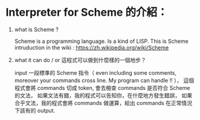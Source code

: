 # Interpreter for Scheme 的介紹：


1. what is Scheme ?

    Scheme is a programming language. Is a kind of LISP.
    This is Scheme intruduction in the wiki : https://zh.wikipedia.org/wiki/Scheme
  
  
  

2. what it can do / or 這程式可以做到什麼樣的一個地步？

    input 一段標準的 Scheme 指令（ even including some comments, moreover your commands cross line. My program can handle !! ），
    這個程式會將 commands 切成 token, 會去檢查 commands 是否符合 Scheme 的文法，
    如果文法有錯，我的程式可以告知你，在什麼地方發生錯誤，
    如果合乎文法，我的程式會將 commands 做運算，給出 commands 在正常情況下該有的 output.
  
